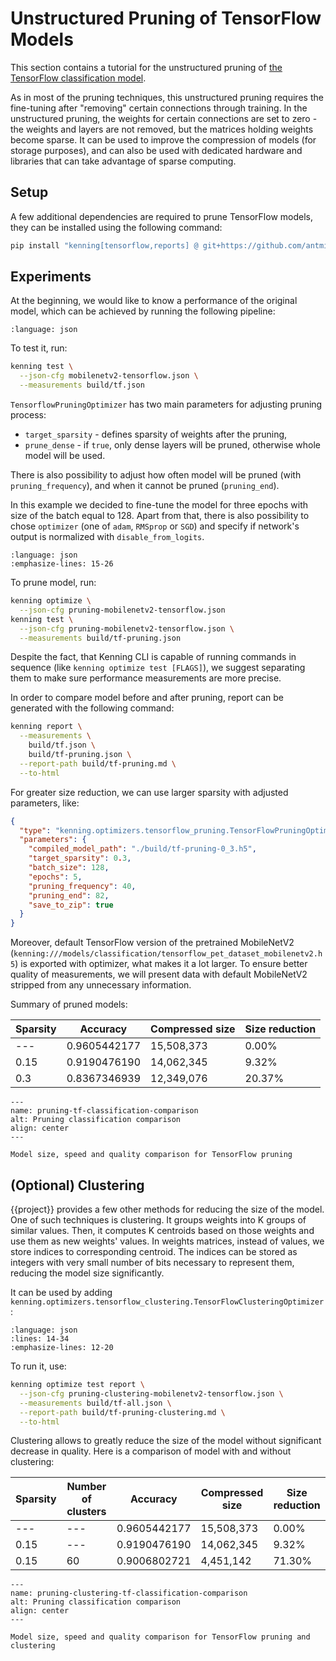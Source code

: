 # Unstructured Pruning of TensorFlow Models

This section contains a tutorial for the unstructured pruning of [the TensorFlow classification model](https://github.com/antmicro/kenning/blob/main/kenning/modelwrappers/classification/tensorflow_pet_dataset.py).

As in most of the pruning techniques, this unstructured pruning requires the fine-tuning after "removing" certain connections through training.
In the unstructured pruning, the weights for certain connections are set to zero - the weights and layers are not removed, but the matrices holding weights become sparse.
It can be used to improve the compression of models (for storage purposes), and can also be used with dedicated hardware and libraries that can take advantage of sparse computing.

## Setup

A few additional dependencies are required to prune TensorFlow models, they can be installed using the following command:

```bash
pip install "kenning[tensorflow,reports] @ git+https://github.com/antmicro/kenning.git"
```

## Experiments

At the beginning, we would like to know a performance of the original model, which can be achieved by running the following pipeline:

```{literalinclude} ../scripts/jsonconfigs/mobilenetv2-tensorflow.json save-as=mobilenetv2-tensorflow.json
:language: json
```

To test it, run:

```bash
kenning test \
  --json-cfg mobilenetv2-tensorflow.json \
  --measurements build/tf.json
```

`TensorflowPruningOptimizer` has two main parameters for adjusting pruning process:

* `target_sparsity` - defines sparsity of weights after the pruning,
* `prune_dense` - if `true`, only dense layers will be pruned, otherwise whole model will be used.

There is also possibility to adjust how often model will be pruned (with `pruning_frequency`), and when it cannot be pruned (`pruning_end`).

In this example we decided to fine-tune the model for three epochs with size of the batch equal to 128.
Apart from that, there is also possibility to chose `optimizer` (one of `adam`, `RMSprop` or `SGD`) and specify if network's output is normalized with `disable_from_logits`.

```{literalinclude} ../scripts/jsonconfigs/pruning-mobilenetv2-tensorflow.json save-as=pruning-mobilenetv2-tensorflow.json
:language: json
:emphasize-lines: 15-26
```

To prune model, run:

```bash
kenning optimize \
  --json-cfg pruning-mobilenetv2-tensorflow.json
kenning test \
  --json-cfg pruning-mobilenetv2-tensorflow.json \
  --measurements build/tf-pruning.json
```

Despite the fact, that Kenning CLI is capable of running commands in sequence (like `kenning optimize test [FLAGS]`), we suggest separating them to make sure performance measurements are more precise.

In order to compare model before and after pruning, report can be generated with the following command:

```bash
kenning report \
  --measurements \
    build/tf.json \
    build/tf-pruning.json \
  --report-path build/tf-pruning.md \
  --to-html
```

For greater size reduction, we can use larger sparsity with adjusted parameters, like:

```json
{
  "type": "kenning.optimizers.tensorflow_pruning.TensorFlowPruningOptimizer",
  "parameters": {
    "compiled_model_path": "./build/tf-pruning-0_3.h5",
    "target_sparsity": 0.3,
    "batch_size": 128,
    "epochs": 5,
    "pruning_frequency": 40,
    "pruning_end": 82,
    "save_to_zip": true
  }
}
```

Moreover, default TensorFlow version of the pretrained MobileNetV2 (`kenning:///models/classification/tensorflow_pet_dataset_mobilenetv2.h5`) is exported with optimizer, what makes it a lot larger.
To ensure better quality of measurements, we will present data with default MobileNetV2 stripped from any unnecessary information.

Summary of pruned models:

| Sparsity      | Accuracy     | Compressed size | Size reduction |
|---------------|--------------|-----------------|----------------|
| ---           | 0.9605442177 |      15,508,373 |          0.00% |
| 0.15          | 0.9190476190 |      14,062,345 |          9.32% |
| 0.3           | 0.8367346939 |      12,349,076 |         20.37% |

```{figure} ../img/pruning-tf-classification-comparison.*
---
name: pruning-tf-classification-comparison
alt: Pruning classification comparison
align: center
---

Model size, speed and quality comparison for TensorFlow pruning
```

## (Optional) Clustering

{{project}} provides a few other methods for reducing the size of the model.
One of such techniques is clustering.
It groups weights into K groups of similar values.
Then, it computes K centroids based on those weights and use them as new weights' values.
In weights matrices, instead of values, we store indices to corresponding centroid.
The indices can be stored as integers with very small number of bits necessary to represent them, reducing the model size significantly.

It can be used by adding `kenning.optimizers.tensorflow_clustering.TensorFlowClusteringOptimizer`:

```{literalinclude} ../scripts/jsonconfigs/pruning-clustering-mobilenetv2-tensorflow.json save-as=pruning-clustering-mobilenetv2-tensorflow.json
:language: json
:lines: 14-34
:emphasize-lines: 12-20
```

To run it, use:

```bash
kenning optimize test report \
  --json-cfg pruning-clustering-mobilenetv2-tensorflow.json \
  --measurements build/tf-all.json \
  --report-path build/tf-pruning-clustering.md \
  --to-html
```

Clustering allows to greatly reduce the size of the model without significant decrease in quality.
Here is a comparison of model with and without clustering:

| Sparsity  | Number of clusters | Accuracy     | Compressed size | Size reduction |
|-----------|--------------------|--------------|-----------------|----------------|
| ---       | ---                | 0.9605442177 |      15,508,373 |          0.00% |
| 0.15      | ---                | 0.9190476190 |      14,062,345 |          9.32% |
| 0.15      | 60                 | 0.9006802721 |       4,451,142 |         71.30% |

```{figure} ../img/pruning-clustering-tf-classification-comparison.*
---
name: pruning-clustering-tf-classification-comparison
alt: Pruning classification comparison
align: center
---

Model size, speed and quality comparison for TensorFlow pruning and clustering
```
